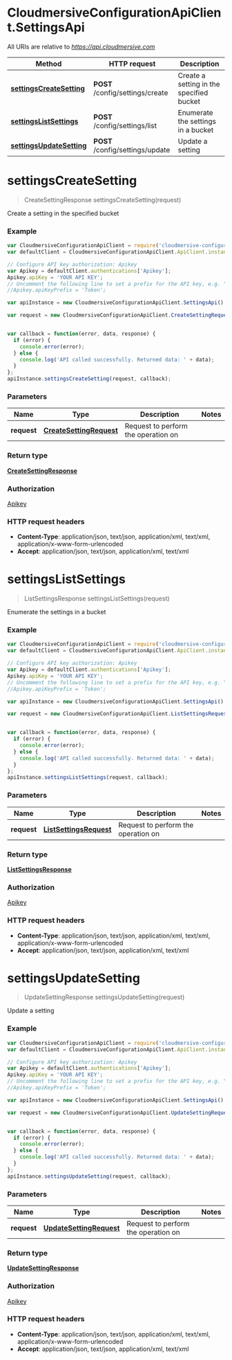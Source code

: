 # CloudmersiveConfigurationApiClient.SettingsApi

All URIs are relative to *https://api.cloudmersive.com*

Method | HTTP request | Description
------------- | ------------- | -------------
[**settingsCreateSetting**](SettingsApi.md#settingsCreateSetting) | **POST** /config/settings/create | Create a setting in the specified bucket
[**settingsListSettings**](SettingsApi.md#settingsListSettings) | **POST** /config/settings/list | Enumerate the settings in a bucket
[**settingsUpdateSetting**](SettingsApi.md#settingsUpdateSetting) | **POST** /config/settings/update | Update a setting


<a name="settingsCreateSetting"></a>
# **settingsCreateSetting**
> CreateSettingResponse settingsCreateSetting(request)

Create a setting in the specified bucket

### Example
```javascript
var CloudmersiveConfigurationApiClient = require('cloudmersive-configuration-api-client');
var defaultClient = CloudmersiveConfigurationApiClient.ApiClient.instance;

// Configure API key authorization: Apikey
var Apikey = defaultClient.authentications['Apikey'];
Apikey.apiKey = 'YOUR API KEY';
// Uncomment the following line to set a prefix for the API key, e.g. "Token" (defaults to null)
//Apikey.apiKeyPrefix = 'Token';

var apiInstance = new CloudmersiveConfigurationApiClient.SettingsApi();

var request = new CloudmersiveConfigurationApiClient.CreateSettingRequest(); // CreateSettingRequest | Request to perform the operation on


var callback = function(error, data, response) {
  if (error) {
    console.error(error);
  } else {
    console.log('API called successfully. Returned data: ' + data);
  }
};
apiInstance.settingsCreateSetting(request, callback);
```

### Parameters

Name | Type | Description  | Notes
------------- | ------------- | ------------- | -------------
 **request** | [**CreateSettingRequest**](CreateSettingRequest.md)| Request to perform the operation on | 

### Return type

[**CreateSettingResponse**](CreateSettingResponse.md)

### Authorization

[Apikey](../README.md#Apikey)

### HTTP request headers

 - **Content-Type**: application/json, text/json, application/xml, text/xml, application/x-www-form-urlencoded
 - **Accept**: application/json, text/json, application/xml, text/xml

<a name="settingsListSettings"></a>
# **settingsListSettings**
> ListSettingsResponse settingsListSettings(request)

Enumerate the settings in a bucket

### Example
```javascript
var CloudmersiveConfigurationApiClient = require('cloudmersive-configuration-api-client');
var defaultClient = CloudmersiveConfigurationApiClient.ApiClient.instance;

// Configure API key authorization: Apikey
var Apikey = defaultClient.authentications['Apikey'];
Apikey.apiKey = 'YOUR API KEY';
// Uncomment the following line to set a prefix for the API key, e.g. "Token" (defaults to null)
//Apikey.apiKeyPrefix = 'Token';

var apiInstance = new CloudmersiveConfigurationApiClient.SettingsApi();

var request = new CloudmersiveConfigurationApiClient.ListSettingsRequest(); // ListSettingsRequest | Request to perform the operation on


var callback = function(error, data, response) {
  if (error) {
    console.error(error);
  } else {
    console.log('API called successfully. Returned data: ' + data);
  }
};
apiInstance.settingsListSettings(request, callback);
```

### Parameters

Name | Type | Description  | Notes
------------- | ------------- | ------------- | -------------
 **request** | [**ListSettingsRequest**](ListSettingsRequest.md)| Request to perform the operation on | 

### Return type

[**ListSettingsResponse**](ListSettingsResponse.md)

### Authorization

[Apikey](../README.md#Apikey)

### HTTP request headers

 - **Content-Type**: application/json, text/json, application/xml, text/xml, application/x-www-form-urlencoded
 - **Accept**: application/json, text/json, application/xml, text/xml

<a name="settingsUpdateSetting"></a>
# **settingsUpdateSetting**
> UpdateSettingResponse settingsUpdateSetting(request)

Update a setting

### Example
```javascript
var CloudmersiveConfigurationApiClient = require('cloudmersive-configuration-api-client');
var defaultClient = CloudmersiveConfigurationApiClient.ApiClient.instance;

// Configure API key authorization: Apikey
var Apikey = defaultClient.authentications['Apikey'];
Apikey.apiKey = 'YOUR API KEY';
// Uncomment the following line to set a prefix for the API key, e.g. "Token" (defaults to null)
//Apikey.apiKeyPrefix = 'Token';

var apiInstance = new CloudmersiveConfigurationApiClient.SettingsApi();

var request = new CloudmersiveConfigurationApiClient.UpdateSettingRequest(); // UpdateSettingRequest | Request to perform the operation on


var callback = function(error, data, response) {
  if (error) {
    console.error(error);
  } else {
    console.log('API called successfully. Returned data: ' + data);
  }
};
apiInstance.settingsUpdateSetting(request, callback);
```

### Parameters

Name | Type | Description  | Notes
------------- | ------------- | ------------- | -------------
 **request** | [**UpdateSettingRequest**](UpdateSettingRequest.md)| Request to perform the operation on | 

### Return type

[**UpdateSettingResponse**](UpdateSettingResponse.md)

### Authorization

[Apikey](../README.md#Apikey)

### HTTP request headers

 - **Content-Type**: application/json, text/json, application/xml, text/xml, application/x-www-form-urlencoded
 - **Accept**: application/json, text/json, application/xml, text/xml

